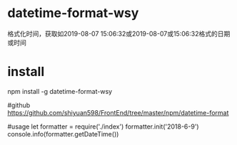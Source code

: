 # datetime-format-wsy
格式化时间，获取如2019-08-07 15:06:32或2019-08-07或15:06:32格式的日期或时间

# install
npm install -g datetime-format-wsy

#github
https://github.com/shiyuan598/FrontEnd/tree/master/npm/datetime-format

#usage
let formatter = require('./index')
formatter.init('2018-6-9')
console.info(formatter.getDateTime())
